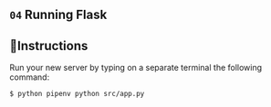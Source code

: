 ## `04` Running Flask

## 📝Instructions

Run your new server by typing on a separate terminal the following command:

```bash
$ python pipenv python src/app.py
```
